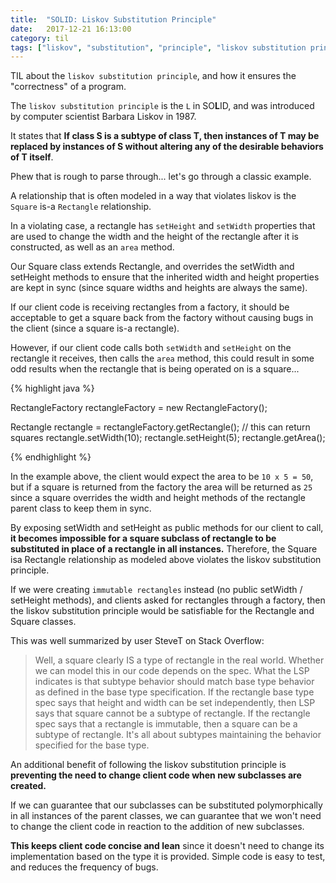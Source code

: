 ```yaml
---
title:  "SOLID: Liskov Substitution Principle"
date:   2017-12-21 16:13:00
category: til
tags: ["liskov", "substitution", "principle", "liskov substitution principle", "liskov-substitution-principle", "architecture", "design", "software"]
---
```


TIL about the `liskov substitution principle`, and how it ensures the "correctness" of a program.

The `liskov substitution principle` is the `L` in SO**L**ID, and was introduced by computer scientist Barbara Liskov in 1987.

It states that **If class S is a subtype of class T, then instances of T may be replaced by instances of S without altering any of the desirable behaviors of T itself**.

Phew that is rough to parse through... let's go through a classic example.

A relationship that is often modeled in a way that violates liskov is the `Square` is-a `Rectangle` relationship.

In a violating case, a rectangle has `setHeight` and `setWidth` properties that are used to change the width and the height of the rectangle after it is constructed, as well as an `area` method.

Our Square class extends Rectangle, and overrides the setWidth and setHeight methods to ensure that the inherited width and height properties are kept in sync (since square widths and heights are always the same).

If our client code is receiving rectangles from a factory, it should be acceptable to get a square back from the factory without causing bugs in the client (since a square is-a rectangle).

However, if our client code calls both `setWidth` and `setHeight` on the rectangle it receives, then calls the `area` method, this could result in some odd results when the rectangle that is being operated on is a square...

{% highlight java %}

RectangleFactory rectangleFactory = new RectangleFactory();

Rectangle rectangle = rectangleFactory.getRectangle(); // this can return squares
rectangle.setWidth(10);
rectangle.setHeight(5);
rectangle.getArea();

{% endhighlight %}

In the example above, the client would expect the area to be `10 x 5 = 50`, but if a square is returned from the factory the area will be returned as `25` since a square overrides the width and height methods of the rectangle parent class to keep them in sync.

By exposing setWidth and setHeight as public methods for our client to call, **it becomes impossible for a square subclass of rectangle to be substituted in place of a rectangle in all instances.** Therefore, the Square isa Rectangle relationship as modeled above violates the liskov substitution principle.

If we were creating `immutable rectangles` instead (no public setWidth / setHeight methods), and clients asked for rectangles through a factory, then the liskov substitution principle would be satisfiable for the Rectangle and Square classes.

This was well summarized by user SteveT on Stack Overflow:

> Well, a square clearly IS a type of rectangle in the real world. Whether we can model this in our code depends on the spec. What the LSP indicates is that subtype behavior should match base type behavior as defined in the base type specification. If the rectangle base type spec says that height and width can be set independently, then LSP says that square cannot be a subtype of rectangle. If the rectangle spec says that a rectangle is immutable, then a square can be a subtype of rectangle. It's all about subtypes maintaining the behavior specified for the base type.

An additional benefit of following the liskov substitution principle is **preventing the need to change client code when new subclasses are created.**

If we can guarantee that our subclasses can be substituted polymorphically in all instances of the parent classes, we can guarantee that we won't need to change the client code in reaction to the addition of new subclasses.

**This keeps client code concise and lean** since it doesn't need to change its implementation based on the type it is provided. Simple code is easy to test, and reduces the frequency of bugs.
